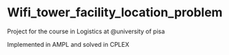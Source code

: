 # Wifi_tower_facility_location_problem
Project for the course in Logistics at @university of pisa 

Implemented in AMPL and solved in CPLEX
